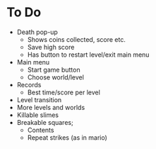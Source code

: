 # To Do

- Death pop-up
	- Shows coins collected, score etc.
	- Save high score
	- Has button to restart level/exit main menu
- Main menu
	- Start game button
	- Choose world/level
- Records
	- Best time/score per level
- Level transition
- More levels and worlds
- Killable slimes
- Breakable squares;
	- Contents
	- Repeat strikes (as in mario)
